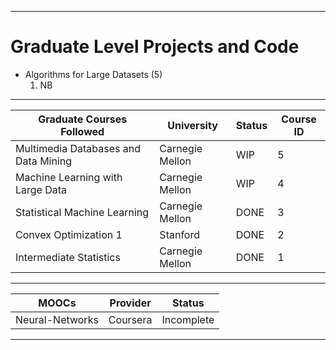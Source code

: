 ***
# Graduate Level Projects and Code
* Algorithms for Large Datasets (5)
  1. NB
***
Graduate Courses Followed | University | Status | Course ID
------------------------- | ---------- | ------ | ----------
Multimedia Databases and Data Mining | Carnegie Mellon | WIP | 5
Machine Learning with Large Data | Carnegie Mellon | WIP | 4
Statistical Machine Learning | Carnegie Mellon | DONE | 3
Convex Optimization 1 | Stanford | DONE | 2
Intermediate Statistics | Carnegie Mellon | DONE | 1
***
MOOCs | Provider | Status
----- | -------- | ------
Neural-Networks | Coursera | Incomplete
***
